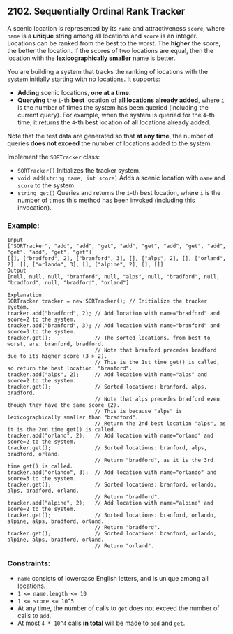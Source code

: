 ## 2102. Sequentially Ordinal Rank Tracker

A scenic location is represented by its ```name``` and attractiveness ```score```, where ```name``` is a **unique** string among all locations and ```score``` is an integer. Locations can be ranked from the best to the worst. The **higher** the score, the better the location. If the scores of two locations are equal, then the location with the **lexicographically smaller** name is better.

You are building a system that tracks the ranking of locations with the system initially starting with no locations. It supports:

* **Adding** scenic locations, **one at a time**.
* **Querying** the ```i```-th **best** location of **all locations already added**, where ```i``` is the number of times the system has been queried (including the current query). For example, when the system is queried for the ```4```-th time, it returns the ```4```-th best location of all locations already added.

Note that the test data are generated so that **at any time**, the number of queries **does not exceed** the number of locations added to the system.

Implement the ```SORTracker``` class:

* ```SORTracker()``` Initializes the tracker system.
* ```void add(string name, int score)``` Adds a scenic location with ```name``` and ```score``` to the system.
* ```string get()``` Queries and returns the ```i```-th best location, where ```i``` is the number of times this method has been invoked (including this invocation).


### Example:
```
Input
["SORTracker", "add", "add", "get", "add", "get", "add", "get", "add", "get", "add", "get", "get"]
[[], ["bradford", 2], ["branford", 3], [], ["alps", 2], [], ["orland", 2], [], ["orlando", 3], [], ["alpine", 2], [], []]
Output
[null, null, null, "branford", null, "alps", null, "bradford", null, "bradford", null, "bradford", "orland"]

Explanation
SORTracker tracker = new SORTracker(); // Initialize the tracker system.
tracker.add("bradford", 2); // Add location with name="bradford" and score=2 to the system.
tracker.add("branford", 3); // Add location with name="branford" and score=3 to the system.
tracker.get();              // The sorted locations, from best to worst, are: branford, bradford.
                            // Note that branford precedes bradford due to its higher score (3 > 2).
                            // This is the 1st time get() is called, so return the best location: "branford".
tracker.add("alps", 2);     // Add location with name="alps" and score=2 to the system.
tracker.get();              // Sorted locations: branford, alps, bradford.
                            // Note that alps precedes bradford even though they have the same score (2).
                            // This is because "alps" is lexicographically smaller than "bradford".
                            // Return the 2nd best location "alps", as it is the 2nd time get() is called.
tracker.add("orland", 2);   // Add location with name="orland" and score=2 to the system.
tracker.get();              // Sorted locations: branford, alps, bradford, orland.
                            // Return "bradford", as it is the 3rd time get() is called.
tracker.add("orlando", 3);  // Add location with name="orlando" and score=3 to the system.
tracker.get();              // Sorted locations: branford, orlando, alps, bradford, orland.
                            // Return "bradford".
tracker.add("alpine", 2);   // Add location with name="alpine" and score=2 to the system.
tracker.get();              // Sorted locations: branford, orlando, alpine, alps, bradford, orland.
                            // Return "bradford".
tracker.get();              // Sorted locations: branford, orlando, alpine, alps, bradford, orland.
                            // Return "orland".
```
### Constraints:

* ```name``` consists of lowercase English letters, and is unique among all locations.
* ```1 <= name.length <= 10```
* ```1 <= score <= 10^5```
* At any time, the number of calls to ```get``` does not exceed the number of calls to ```add```.
* At most ```4 * 10^4``` calls **in total** will be made to ```add``` and ```get```.